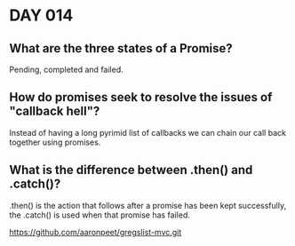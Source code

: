 # DAY 014

## What are the three states of a Promise?

Pending, completed and failed.

## How do promises seek to resolve the issues of "callback hell"?

Instead of having a long pyrimid list of callbacks we can chain our call back together using promises.

## What is the difference between .then() and .catch()?

.then() is the action that follows after a promise has been kept successfully, the .catch() is used when that promise has failed.

https://github.com/aaronpeet/gregslist-mvc.git